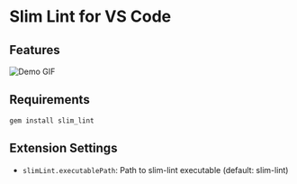 # Slim Lint for VS Code

## Features

![Demo GIF]()

## Requirements

```
gem install slim_lint
```

## Extension Settings

* `slimLint.executablePath`: Path to slim-lint executable (default: slim-lint)

